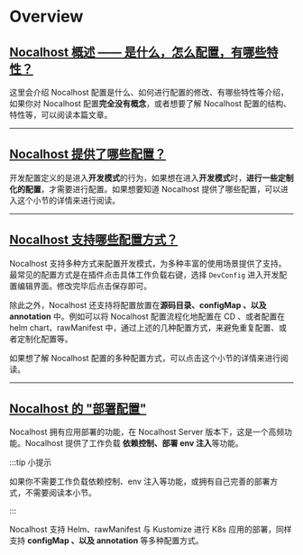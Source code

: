 # Overview

## [Nocalhost 概述 —— 是什么，怎么配置，有哪些特性？](config-overview.md)

这里会介绍 Nocalhost 配置是什么、如何进行配置的修改、有哪些特性等介绍，如果你对 Nocalhost 配置**完全没有概念**，或者想要了解 Nocalhost 配置的结构、特性等，可以阅读本篇文章。

******

## [Nocalhost 提供了哪些配置？](config-spec.md)

开发配置定义的是进入**开发模式**的行为，如果想在进入**开发模式**时，**进行一些定制化的配置**，才需要进行配置。如果想要知道 Nocalhost 提供了哪些配置，可以进入这个小节的详情来进行阅读。

******

## [Nocalhost 支持哪些配置方式？](configure.md)

Nocalhost 支持多种方式来配置开发模式，为多种丰富的使用场景提供了支持。最常见的配置方式是在插件点击具体工作负载右键，选择 `DevConfig` 进入开发配置编辑界面。修改完毕后点击保存即可。


除此之外，Nocalhost 还支持将配置放置在**源码目录、configMap 、以及 annotation** 中。例如可以将 Nocalhost 配置流程化地配置在 CD 、或者配置在 helm chart、rawManifest 中，通过上述的几种配置方式，来避免重复配置、或者定制化配置等。


如果想了解 Nocalhost 配置的多种配置方式，可以点击这个小节的详情来进行阅读。

******

## [Nocalhost 的 "部署配置"](config-deployment.md)

Nocalhost 拥有应用部署的功能，在 Nocalhost Server 版本下，这是一个高频功能。Nocalhost 提供了工作负载 **依赖控制、部署 env 注入**等功能。

:::tip 小提示

如果你不需要工作负载依赖控制、env 注入等功能，或拥有自己完善的部署方式，不需要阅读本小节。

:::

Nocalhost 支持 Helm、rawManifest 与 Kustomize 进行 K8s 应用的部署，同样支持 **configMap 、以及 annotation** 等多种配置方式。